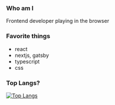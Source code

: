 ### Who am I
Frontend developer playing in the browser

### Favorite things
- react
- nextjs, gatsby
- typescript
- css

### Top Langs?
[![Top Langs](https://github-readme-stats.vercel.app/api/top-langs/?username=haxlys&layout=compact&count_private=true&include_all_commits=true)](https://github.com/anuraghazra/github-readme-stats)


